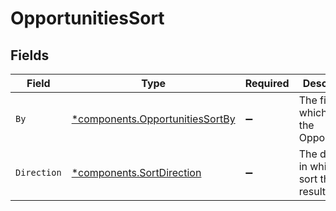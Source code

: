 # OpportunitiesSort


## Fields

| Field                                                                             | Type                                                                              | Required                                                                          | Description                                                                       | Example                                                                           |
| --------------------------------------------------------------------------------- | --------------------------------------------------------------------------------- | --------------------------------------------------------------------------------- | --------------------------------------------------------------------------------- | --------------------------------------------------------------------------------- |
| `By`                                                                              | [*components.OpportunitiesSortBy](../../models/components/opportunitiessortby.md) | :heavy_minus_sign:                                                                | The field on which to sort the Opportunities                                      | created_at                                                                        |
| `Direction`                                                                       | [*components.SortDirection](../../models/components/sortdirection.md)             | :heavy_minus_sign:                                                                | The direction in which to sort the results                                        |                                                                                   |